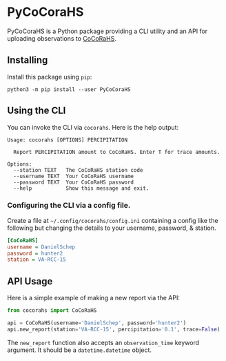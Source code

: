 # PyCoCoraHS

PyCoCoraHS is a Python package providing a CLI utility and an API for uploading observations to
[CoCoRaHS](https://cocorahs.org).

## Installing
Install this package using `pip`:
```shell
python3 -m pip install --user PyCoCoraHS
```

## Using the CLI
You can invoke the CLI via `cocorahs`. Here is the help output:
```
Usage: cocorahs [OPTIONS] PERCIPITATION

  Report PERCIPITATION amount to CoCoRaHS. Enter T for trace amounts.

Options:
  --station TEXT   The CoCoRaHS station code
  --username TEXT  Your CoCoRaHS username
  --password TEXT  Your CoCoRaHS password
  --help           Show this message and exit.
```

### Configuring the CLI via a config file.
Create a file at `~/.config/cocorahs/config.ini` containing a config like the following but
changing the details to your username, password, & station.
```ini
[CoCoRaHS]
username = DanielSchep
password = hunter2
station = VA-RCC-15
```

## API Usage
Here is a simple example of making a new report via the API:
```python
from cocorahs import CoCoRaHS

api = CoCoRaHS(username='DanielSchep', password='hunter2')
api.new_report(station='VA-RCC-15', percipitation='0.1', trace=False)
```

The `new_report` function also accepts an `observation_time` keyword argument. It should be a
`datetime.datetime` object.
